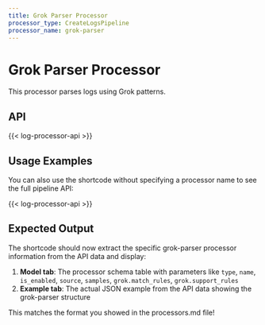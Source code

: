 ```yaml
---
title: Grok Parser Processor
processor_type: CreateLogsPipeline
processor_name: grok-parser
---
```


# Grok Parser Processor

This processor parses logs using Grok patterns.

## API

{{< log-processor-api >}}

## Usage Examples

You can also use the shortcode without specifying a processor name to see the full pipeline API:

{{< log-processor-api >}}

## Expected Output

The shortcode should now extract the specific grok-parser processor information from the API data and display:

1. **Model tab**: The processor schema table with parameters like `type`, `name`, `is_enabled`, `source`, `samples`, `grok.match_rules`, `grok.support_rules`
2. **Example tab**: The actual JSON example from the API data showing the grok-parser structure

This matches the format you showed in the processors.md file!